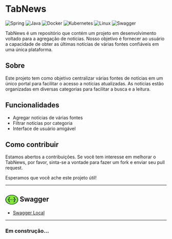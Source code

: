 # TabNews

![Spring](https://img.shields.io/badge/Spring-6DB33F?style=plastic&logo=spring&logoColor=white)
![Java](https://img.shields.io/badge/Java-ED8B00?style=plastic&logo=openjdk&logoColor=white)
![Docker](https://img.shields.io/badge/Docker-2496ED?style=plastic&logo=docker&logoColor=white)
![Kubernetes](https://img.shields.io/badge/Kubernetes-326CE5?style=plastic&logo=kubernetes&logoColor=white)
![Linux](https://img.shields.io/badge/Linux-FCC624?style=plastic&logo=linux&logoColor=black)
![Swagger](https://img.shields.io/badge/Swagger-85EA2D?style=plastic&logo=swagger&logoColor=black)

TabNews é um repositório que contém um projeto em desenvolvimento voltado para a agregação de notícias. Nosso objetivo é fornecer ao usuário a capacidade de obter as últimas notícias de várias fontes confiáveis em uma única plataforma.

## Sobre

Este projeto tem como objetivo centralizar várias fontes de notícias em um único portal para facilitar o acesso a notícias atualizadas. As notícias estão organizadas em diversas categorias para facilitar a busca e a leitura.

## Funcionalidades

- Agregar notícias de várias fontes
- Filtrar notícias por categoria
- Interface de usuário amigável

## Como contribuir

Estamos abertos a contribuições. Se você tem interesse em melhorar o TabNews, por favor, sinta-se a vontade para fazer um fork e enviar seu pull request.

Esperamos que você ache este projeto útil!

---

## <img align="center" src="https://raw.githubusercontent.com/devicons/devicon/6910f0503efdd315c8f9b858234310c06e04d9c0/icons/swagger/swagger-original.svg" alt="Swagger" width="40" height="30"> Swagger

 - [Swagger Local](http://localhost:8080/api/swagger-ui/index.html#/)

---

### Em construção...
